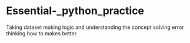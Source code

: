 # Essential-_python_practice
Taking dataset making logic and understanding the concept  solving error thinking how to makes better. 
